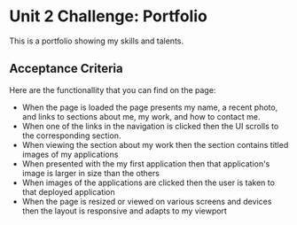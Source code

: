 # Unit 2 Challenge: Portfolio

This is a portfolio showing my skills and talents. 

## Acceptance Criteria

Here are the functionallity that you can find on the page:

* When the page is loaded the page presents my name, a recent photo, and links to sections about me, my work, and how to contact me.
* When one of the links in the navigation is clicked then the UI scrolls to the corresponding section.
* When viewing the section about my work then the section contains titled images of my applications
* When presented with the my first application then that application's image is larger in size than the others
* When images of the applications are clicked then the user is taken to that deployed application
* When the page is resized or viewed on various screens and devices then the layout is responsive and adapts to my viewport



